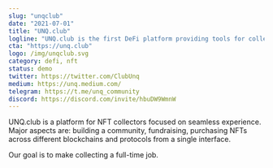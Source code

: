 ```yaml
---
slug: "unqclub"
date: "2021-07-01"
title: "UNQ.club"
logline: "UNQ.club is the first DeFi platform providing tools for collectors and investors to power the NFT space. Running cross-chain, powered by Solana."
cta: "https://unq.club"
logo: /img/unqclub.svg
category: defi, nft
status: demo
twitter: https://twitter.com/ClubUnq
medium: https://unq.medium.com/
telegram: https://t.me/unq_community
discord: https://discord.com/invite/hbuDW9WmnW
---
```


UNQ.club is a platform for NFT collectors focused on seamless experience. Major aspects are: building a community, fundraising, purchasing NFTs across different blockchains and protocols from a single interface.

Our goal is to make collecting a full-time job.

